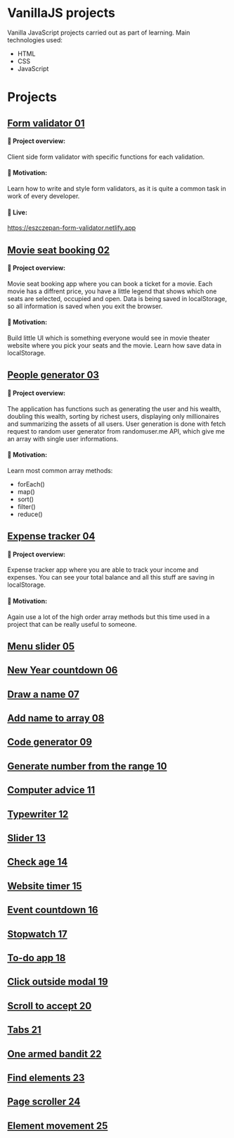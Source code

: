 # VanillaJS projects

Vanilla JavaScript projects carried out as part of learning. Main technologies used:
* HTML
* CSS
* JavaScript
  
# Projects

## [Form validator 01](./01.%20Form%20validator)
#### :tada: Project overview:
Client side form validator with specific functions for each validation.
#### :rocket: Motivation:
Learn how to write and style form validators, as it is quite a common task in work of every developer.
#### :movie_camera: Live:
https://eszczepan-form-validator.netlify.app
## [Movie seat booking 02](./02.%20Movie%20seat%20booking)
#### :tada: Project overview:
Movie seat booking app where you can book a ticket for a movie. Each movie has a diffrent price, you have a little legend that shows which one seats are selected, occupied and open. Data is being saved in localStorage, so all information is saved when you exit the browser.
#### :rocket: Motivation:
Build little UI which is something everyone would see in movie theater website where you pick your seats and the movie. Learn how save data in localStorage.
## [People generator 03](./03.%20People%20generator)
#### :tada: Project overview:
The application has functions such as generating the user and his wealth, doubling this wealth, sorting by richest users, displaying only millionaires and summarizing the assets of all users. User generation is done with fetch request to random user generator from randomuser.me API, which give me an array with single user informations.
#### :rocket: Motivation:
Learn most common array methods:
* forEach()
* map()
* sort()
* filter()
* reduce()
## [Expense tracker 04](./04.%20Expense%20tracker)
#### :tada: Project overview:
Expense tracker app where you are able to track your income and expenses. You can see your total balance and all this stuff are saving in localStorage.
#### :rocket: Motivation:
Again use a lot of the high order array methods but this time used in a project that can be really useful to someone. 
## [Menu slider 05](./05.%20Menu%20slider)
## [New Year countdown 06](./06.%20New%20Year%20countdown)
## [Draw a name 07](./07.%20Draw%20a%20name)
## [Add name to array 08](./08.%20Add%20name%20to%20array)
## [Code generator 09](./09.%20Code%20generator)
## [Generate number from the range 10](./10.%20Drawing%20number%20from%20the%20range)
## [Computer advice 11](./11.%20Computer%20advice)
## [Typewriter 12](./12.%20Typewriter)
## [Slider 13](./13.%20Slider)
## [Check age 14](./14.%20Check%20age)
## [Website timer 15](./15.%20Website%20timer)
## [Event countdown 16](./16.%20Event%20countdown)
## [Stopwatch 17](./17.%20Stopwatch)
## [To-do app 18](./18.%20To-do%20app)
## [Click outside modal 19](./19.%20Click%20outside%20modal)
## [Scroll to accept 20](./20.%20Scroll%20to%20accept)
## [Tabs 21](./21.%20Tabs)
## [One armed bandit 22](./22.%20One%20armed%20bandit%20App)
## [Find elements 23](./23.%20Find%20elements%20on%20page)
## [Page scroller 24](./24.%20Page%20scroller)
## [Element movement 25](./25.%20Element%20movement%20on%20page)
